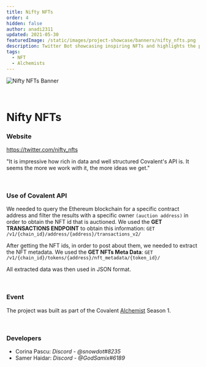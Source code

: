 ```yaml
---
title: Nifty NFTs
order: 4
hidden: false
author: anadi2311
updated: 2021-05-30
featuredImage: /static/images/project-showcase/banners/nifty_nfts.png
description: Twitter Bot showcasing inspiring NFTs and highlights the power of Covalent's API!
tags:
  - NFT
  - Alchemists
---
```


![Nifty NFTs Banner](/static/images/project-showcase/banners/nifty_nfts.png)

&nbsp;
# Nifty NFTs

### Website
https://twitter.com/nifty_nfts

<Aside>

"It is impressive how rich in data and well structured Covalent's API is. It seems the more we work with it, the more ideas we get."

</Aside>

&nbsp;
### Use of Covalent API
We needed to query the Ethereum blockchain for a specific contract address and filter the results with a specific owner `(auction address)` in order to obtain the NFT id that is auctioned. We used the **GET TRANSACTIONS ENDPOINT** to obtain this information: `GET /v1/{chain_id}/address/{address}/transactions_v2/`

After getting the NFT ids, in order to post about them, we needed to extract the NFT metadata. We used the **GET NFTs Meta Data**:
`GET /v1/{chain_id}/tokens/{address}/nft_metadata/{token_id}/`

All extracted data was then used in JSON format.

&nbsp;
### Event
The project was built as part of the Covalent [Alchemist](https://www.covalenthq.com/ambassador/) Season 1.

&nbsp;
### Developers

- Corina Pascu: *Discord - @snowdot#8235*
- Samer Haidar: *Discord - @GodSamix#6189*

